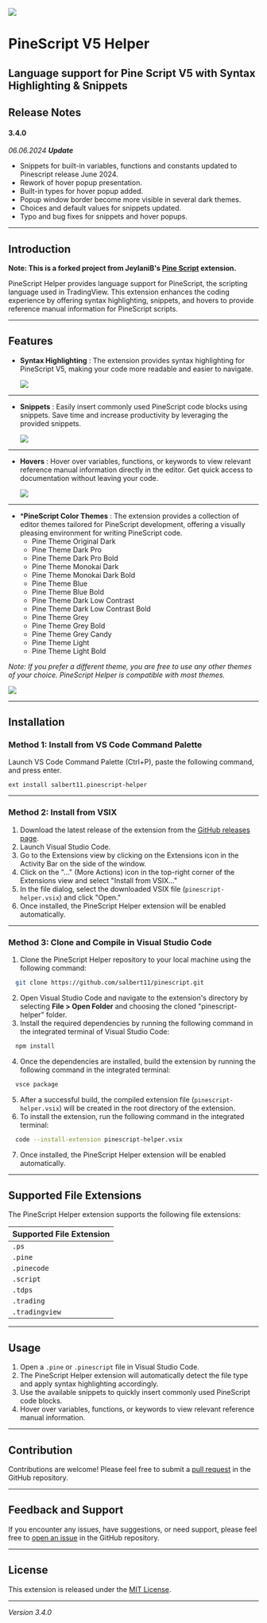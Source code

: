 ![](https://github.com/salbert11/pinescript/blob/main/images/pineicon.png?raw=true)

# PineScript V5 Helper
## Language support for Pine Script V5 with Syntax Highlighting & Snippets

## Release Notes
#### **3.4.0**

*06.06.2024 **Update***
- Snippets for built-in variables, functions and constants updated to Pinescript release June 2024.
- Rework of hover popup presentation.
- Built-in types for hover popup added.
- Popup window border become more visible in several dark themes.
- Choices and default values for snippets updated.
- Typo and bug fixes for snippets and hover popups.

---

## Introduction
**Note: This is a forked project from JeylaniB's [Pine Script](https://marketplace.visualstudio.com/items?itemName=JeylaniB.pinescript) extension.**

PineScript Helper provides language support for PineScript, the scripting language used in TradingView. This extension enhances the coding experience by offering syntax highlighting, snippets, and hovers to provide reference manual information for PineScript scripts.

---

## Features 
- **Syntax Highlighting** : The extension provides syntax highlighting for PineScript V5, making your code more readable and easier to navigate. 

  ![](https://github.com/salbert11/pinescript/blob/pinescript-helper/images/highlight.png?raw=true)

---

- **Snippets** : Easily insert commonly used PineScript code blocks using snippets. Save time and increase productivity by leveraging the provided snippets. 

  ![](https://github.com/salbert11/pinescript/blob/pinescript-helper/images/snippet.png?raw=true)

---

- **Hovers** : Hover over variables, functions, or keywords to view relevant reference manual information directly in the editor. Get quick access to documentation without leaving your code.

  ![](https://github.com/salbert11/pinescript/blob/pinescript-helper/images/hover.png?raw=true)

---

- ***PineScript Color Themes** : The extension provides a collection of editor themes tailored for PineScript development, offering a visually pleasing environment for writing PineScript code.
  - Pine Theme Original Dark
  - Pine Theme Dark Pro
  - Pine Theme Dark Pro Bold
  - Pine Theme Monokai Dark
  - Pine Theme Monokai Dark Bold
  - Pine Theme Blue
  - Pine Theme Blue Bold
  - Pine Theme Dark Low Contrast
  - Pine Theme Dark Low Contrast Bold
  - Pine Theme Grey
  - Pine Theme Grey Bold
  - Pine Theme Grey Candy
  - Pine Theme Light
  - Pine Theme Light Bold

*Note: If you prefer a different theme, you are free to use any other themes of your choice. PineScript Helper is compatible with most themes.*

  ![](https://github.com/salbert11/pinescript/blob/pinescript-helper/images/pine-themes.gif?raw=true)


---

## Installation
### Method 1: Install from VS Code Command Palette

Launch VS Code Command Palette (Ctrl+P), paste the following command, and press enter.
```
ext install salbert11.pinescript-helper
```

---

### Method 2: Install from VSIX
1. Download the latest release of the extension from the [GitHub releases page](https://github.com/salbert11/pinescript/releases).
2. Launch Visual Studio Code.
3. Go to the Extensions view by clicking on the Extensions icon in the Activity Bar on the side of the window.
4. Click on the "..." (More Actions) icon in the top-right corner of the Extensions view and select "Install from VSIX..."
5. In the file dialog, select the downloaded VSIX file (`pinescript-helper.vsix`) and click "Open."
6. Once installed, the PineScript Helper extension will be enabled automatically.

---

### Method 3: Clone and Compile in Visual Studio Code 
1. Clone the PineScript Helper repository to your local machine using the following command:

```bash
  git clone https://github.com/salbert11/pinescript.git
```
2. Open Visual Studio Code and navigate to the extension's directory by selecting **File > Open Folder**  and choosing the cloned "pinescript-helper" folder. 
3. Install the required dependencies by running the following command in the integrated terminal of Visual Studio Code:

```bash
  npm install
```   
4. Once the dependencies are installed, build the extension by running the following command in the integrated terminal:

```bash
  vsce package
``` 
5. After a successful build, the compiled extension file (`pinescript-helper.vsix`) will be created in the root directory of the extension.
6. To install the extension, run the following command in the integrated terminal:
```bash
  code --install-extension pinescript-helper.vsix
```
7. Once installed, the PineScript Helper extension will be enabled automatically.

---

## Supported File Extensions

The PineScript Helper extension supports the following file extensions:

| Supported File Extension |
| :----------------------- |
| `.ps`                    |
| `.pine`                  |
| `.pinecode`              |
| `.script`                |
| `.tdps`                  |
| `.trading`               |
| `.tradingview`           |

---

## Usage 
1. Open a `.pine` or `.pinescript` file in Visual Studio Code.
2. The PineScript Helper extension will automatically detect the file type and apply syntax highlighting accordingly.
3. Use the available snippets to quickly insert commonly used PineScript code blocks.
4. Hover over variables, functions, or keywords to view relevant reference manual information.

---

## Contribution
Contributions are welcome! Please feel free to submit a [pull request](https://github.com/salbert11/pinescript/pulls) in the GitHub repository.

---

## Feedback and Support
If you encounter any issues, have suggestions, or need support, please feel free to [open an issue](https://github.com/salbert11/pinescript/issues) in the GitHub repository.

---

## License
This extension is released under the [MIT License](./LICENSE.md).

---

*Version 3.4.0*
